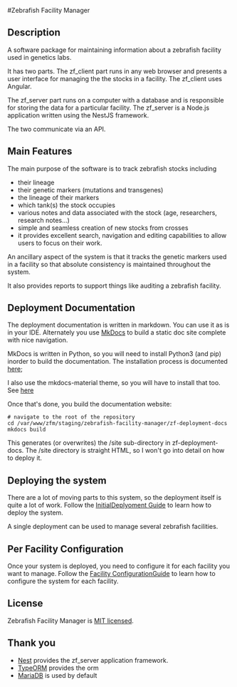 #Zebrafish Facility Manager

## Description

A software package for maintaining information about a zebrafish facility
used in genetics labs.

It has two parts.  The zf_client part runs in any web browser and
presents a user interface for managing the the stocks in a facility.
The zf_client uses Angular.

The zf_server part runs on a computer with a database and is responsible
for storing the data for a particular facility. The zf_server is a Node.js
application written using the NestJS framework.

The two communicate via an API.

## Main Features

The main purpose of the software is to track zebrafish stocks including
- their lineage
- their genetic markers (mutations and transgenes)
- the lineage of their markers
- which tank(s) the stock occupies
- various notes and data associated with the stock (age, researchers, research notes...)
- simple and seamless creation of new stocks from crosses
- it provides excellent search, navigation and editing capabilities to allow users to focus
on their work.

An ancillary aspect of the system is that it tracks the genetic markers used in a facility
so that absolute consistency is maintained throughout the system.

It also provides reports to support things like auditing a zebrafish facility.

## Deployment Documentation

The deployment documentation is written in markdown.
You can use it as is in your IDE.
Alternately you use [MkDocs](https://mkdocs.org) to build a static doc site
complete with nice navigation.

MkDocs is written in Python, so you will need to install Python3 (and pip) inorder to build the documentation.
The installation process is documented [here](https://mkdocs.org/#installation);

I also use the mkdocs-material theme, so you will have to install that too.
See [here](https://squidfunk.github.io/mkdocs-material/getting-started/#with-pip)

Once that's done, you build the documentation website:

```shell
# navigate to the root of the repository
cd /var/www/zfm/staging/zebrafish-facility-manager/zf-deployment-docs
mkdocs build
```

This generates (or overwrites) the /site sub-directory in zf-deployment-docs.
The /site directory is straight HTML, so I won't go into detail on how to deploy
it.

## Deploying the system

There are a lot of moving parts to this system, so the deployment itself is quite
a lot of work.  Follow the [InitialDeplyoment Guide](zf-deployment-docs/docs/InitialDeployment.md) to learn how to deploy the system.

A single deployment can be used to manage several zebrafish facilities.

## Per Facility Configuration

Once your system is deployed, you need to configure it for each facility you want to manage.
Follow the [Facility ConfigurationGuide](zf-deployment-docs/docs/PerFacility.md) to learn how to configure the system
for each facility.

## License

  Zebrafish Facility Manager is [MIT licensed](LICENSE).
  
## Thank you

- [Nest](https://github.com/nestjs/nest) provides the zf_server application framework.
- [TypeORM](https://typeorm.delightful.studio/) provides the orm
- [MariaDB](https://mariadb.com/) is used by default

